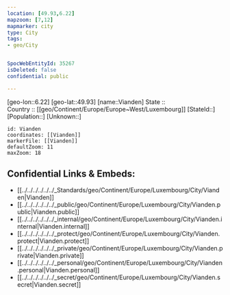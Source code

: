 ```yaml
---
location: [49.93,6.22] 
mapzoom: [7,12] 
mapmarker: city 
type: City
tags:
- geo/City


SpocWebEntityId: 35267
isDeleted: false
confidential: public

---
```

[geo-lon::6.22] 
[geo-lat::49.93] 
[name::Vianden] 
State ::  
Country :: [[geo/Continent/Europe/Europe~West/Luxembourg]] 
[StateId::] 
[Population::] 
[Unknown::] 


```leaflet
id: Vianden
coordinates: [[Vianden]] 
markerFile: [[Vianden]] 
defaultZoom: 11 
maxZoom: 18
```


## Confidential Links & Embeds: 
- [[../../../../../../_Standards/geo/Continent/Europe/Luxembourg/City/Vianden|Vianden]] 
- [[../../../../../../_public/geo/Continent/Europe/Luxembourg/City/Vianden.public|Vianden.public]] 
- [[../../../../../../_internal/geo/Continent/Europe/Luxembourg/City/Vianden.internal|Vianden.internal]] 
- [[../../../../../../_protect/geo/Continent/Europe/Luxembourg/City/Vianden.protect|Vianden.protect]] 
- [[../../../../../../_private/geo/Continent/Europe/Luxembourg/City/Vianden.private|Vianden.private]] 
- [[../../../../../../_personal/geo/Continent/Europe/Luxembourg/City/Vianden.personal|Vianden.personal]] 
- [[../../../../../../_secret/geo/Continent/Europe/Luxembourg/City/Vianden.secret|Vianden.secret]] 
